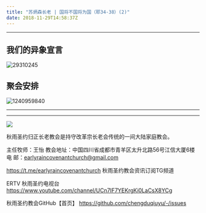 ```yaml
---
title: "苏炳森长老 | 国将不国将为国（耶34-38）(2)"
date: 2018-11-29T14:58:37Z
---
```



------------------------------------------------------------------------------------------------------------

## 我们的异象宣言


![29310245](https://user-images.githubusercontent.com/37917810/40770705-0e303450-64ee-11e8-8a68-01700194500a.jpg)


## 聚会安排 


![1240959840](https://user-images.githubusercontent.com/37917810/40770738-27f07d3c-64ee-11e8-960f-42a2758933a3.jpg)


------------------------------------------------------------------------------------------------------------
------------------------------------------------------------------------------------------------------------
<img src="http://ww1.sinaimg.cn/large/00763B6bgy1fpvojilplcj308008074j.jpg"/>

秋雨圣约归正长老教会是持守改革宗长老会传统的一间大陆家庭教会。

主任牧师：王怡
教会地址：中国四川省成都市青羊区太升北路56号江信大厦6楼
电       邮：earlyraincovenantchurch@gmail.com

https://t.me/earlyraincovenantchurch
秋雨圣约教会资讯订阅TG频道

ERTV 秋雨圣约电视台
https://www.youtube.com/channel/UCn7IF7YEKrgKi0LaCsX8YCg

秋雨圣约教会GitHub【首页】
https://github.com/chengduqiuyu/-/issues



